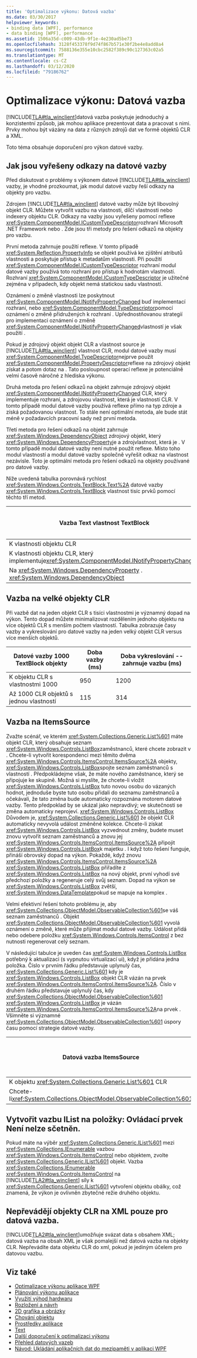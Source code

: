```yaml
---
title: 'Optimalizace výkonu: Datová vazba'
ms.date: 03/30/2017
helpviewer_keywords:
- binding data [WPF], performance
- data binding [WPF], performance
ms.assetid: 1506a35d-c009-43db-9f1e-4e230ad5be73
ms.openlocfilehash: 3128f453378f9d74f867b571e30f2be4e8add8a4
ms.sourcegitcommit: 7588136e355e10cbc2582f389c90c127363c02a5
ms.translationtype: MT
ms.contentlocale: cs-CZ
ms.lasthandoff: 03/12/2020
ms.locfileid: "79186762"
---
```

# <a name="optimizing-performance-data-binding"></a>Optimalizace výkonu: Datová vazba
[!INCLUDE[TLA#tla_winclient](../../../../includes/tlasharptla-winclient-md.md)]datová vazba poskytuje jednoduchý a konzistentní způsob, jak mohou aplikace prezentovat data a pracovat s nimi. Prvky mohou být vázány na data z různých zdrojů dat ve formě objektů CLR a XML.  
  
 Toto téma obsahuje doporučení pro výkon datové vazby.  

<a name="HowDataBindingReferencesAreResolved"></a>
## <a name="how-data-binding-references-are-resolved"></a>Jak jsou vyřešeny odkazy na datové vazby  
 Před diskutovat o problémy s výkonem datové [!INCLUDE[TLA#tla_winclient](../../../../includes/tlasharptla-winclient-md.md)] vazby, je vhodné prozkoumat, jak modul datové vazby řeší odkazy na objekty pro vazbu.  
  
 Zdrojem [!INCLUDE[TLA#tla_winclient](../../../../includes/tlasharptla-winclient-md.md)] datové vazby může být libovolný objekt CLR. Můžete vytvořit vazbu na vlastnosti, dílčí vlastnosti nebo indexery objektu CLR. Odkazy na vazby jsou vyřešeny pomocí reflexe <xref:System.ComponentModel.ICustomTypeDescriptor>rozhraní Microsoft .NET Framework nebo . Zde jsou tři metody pro řešení odkazů na objekty pro vazbu.  
  
 První metoda zahrnuje použití reflexe. V tomto případě <xref:System.Reflection.PropertyInfo> se objekt používá ke zjištění atributů vlastnosti a poskytuje přístup k metadatům vlastnosti. Při použití <xref:System.ComponentModel.ICustomTypeDescriptor> rozhraní modul datové vazby používá toto rozhraní pro přístup k hodnotám vlastností. Rozhraní <xref:System.ComponentModel.ICustomTypeDescriptor> je užitečné zejména v případech, kdy objekt nemá statickou sadu vlastností.  
  
 Oznámení o změně vlastnosti lze poskytnout <xref:System.ComponentModel.INotifyPropertyChanged> buď implementací rozhraní, nebo <xref:System.ComponentModel.TypeDescriptor>pomocí oznámení o změně přidružených k rozhraní . Upřednostňovanou strategií pro implementaci oznámení o změně <xref:System.ComponentModel.INotifyPropertyChanged>vlastností je však použití .  
  
 Pokud je zdrojový objekt objekt CLR a vlastnost source je [!INCLUDE[TLA#tla_winclient](../../../../includes/tlasharptla-winclient-md.md)] vlastnost CLR, modul datové vazby musí <xref:System.ComponentModel.TypeDescriptor>nejprve použít <xref:System.ComponentModel.PropertyDescriptor>reflexe na zdrojový objekt získat a potom dotaz na . Tato posloupnost operací reflexe je potenciálně velmi časově náročné z hlediska výkonu.  
  
 Druhá metoda pro řešení odkazů na objekt zahrnuje zdrojový objekt <xref:System.ComponentModel.INotifyPropertyChanged> CLR, který implementuje rozhraní, a zdrojovou vlastnost, která je vlastností CLR. V tomto případě modul datové vazby používá reflexe přímo na typ zdroje a získá požadovanou vlastnost. To stále není optimální metoda, ale bude stát méně v požadavcích pracovní sady než první metoda.  
  
 Třetí metoda pro řešení odkazů na objekt zahrnuje <xref:System.Windows.DependencyObject> zdrojový objekt, který <xref:System.Windows.DependencyProperty>je a zdrojvlastnost, která je . V tomto případě modul datové vazby není nutné použít reflexe. Místo toho modul vlastností a modul datové vazby společně vyřešit odkaz na vlastnost nezávisle. Toto je optimální metoda pro řešení odkazů na objekty používané pro datové vazby.  
  
 Níže uvedená tabulka porovnává rychlost <xref:System.Windows.Controls.TextBlock.Text%2A> datové vazby <xref:System.Windows.Controls.TextBlock> vlastnost tisíc prvků pomocí těchto tří metod.  
  
|**Vazba Text vlastnost TextBlock**|**Doba vazby (ms)**|**Doba vykreslování -- zahrnuje vazbu (ms)**|  
|--------------------------------------------------|-----------------------------|--------------------------------------------------|  
|K vlastnosti objektu CLR|115|314|  
|K vlastnosti objektu CLR, který implementuje<xref:System.ComponentModel.INotifyPropertyChanged>|115|305|  
|Na <xref:System.Windows.DependencyProperty> . <xref:System.Windows.DependencyObject>|90|263|  
  
<a name="Binding_to_Large_CLR_Objects"></a>
## <a name="binding-to-large-clr-objects"></a>Vazba na velké objekty CLR  
 Při vazbě dat na jeden objekt CLR s tisíci vlastnostmi je významný dopad na výkon. Tento dopad můžete minimalizovat rozdělením jednoho objektu na více objektů CLR s menším počtem vlastností. Tabulka zobrazuje časy vazby a vykreslování pro datové vazby na jeden velký objekt CLR versus více menších objektů.  
  
|**Datové vazby 1000 TextBlock objekty**|**Doba vazby (ms)**|**Doba vykreslování -- zahrnuje vazbu (ms)**|  
|---------------------------------------------|-----------------------------|--------------------------------------------------|  
|K objektu CLR s vlastnostmi 1000|950|1200|  
|Až 1000 CLR objektů s jednou vlastností|115|314|  
  
<a name="Binding_to_an_ItemsSource"></a>
## <a name="binding-to-an-itemssource"></a>Vazba na ItemsSource  
 Zvažte scénář, ve kterém <xref:System.Collections.Generic.List%601> máte objekt CLR, který obsahuje seznam <xref:System.Windows.Controls.ListBox>zaměstnanců, které chcete zobrazit v . Chcete-li vytvořit korespondenci mezi těmito dvěma <xref:System.Windows.Controls.ItemsControl.ItemsSource%2A> objekty, <xref:System.Windows.Controls.ListBox>spojte seznam zaměstnanců s vlastností . Předpokládejme však, že máte nového zaměstnance, který se připojuje ke skupině. Možná si myslíte, že chcete-li vložit <xref:System.Windows.Controls.ListBox> tuto novou osobu do vázaných hodnot, jednoduše byste tuto osobu přidali do seznamu zaměstnanců a očekávali, že tato změna bude automaticky rozpoznána motorem datové vazby. Tento předpoklad by se ukázal jako nepravdivý; ve skutečnosti se změna automaticky neprojeví. <xref:System.Windows.Controls.ListBox> Důvodem je, <xref:System.Collections.Generic.List%601> že objekt CLR automaticky nevyvolá událost změněné kolekce. Chcete-li získat <xref:System.Windows.Controls.ListBox> vyzvednout změny, budete muset znovu vytvořit seznam zaměstnanců a znovu jej <xref:System.Windows.Controls.ItemsControl.ItemsSource%2A> připojit <xref:System.Windows.Controls.ListBox>k majetku . I když toto řešení funguje, přináší obrovský dopad na výkon. Pokaždé, když znovu <xref:System.Windows.Controls.ItemsControl.ItemsSource%2A> <xref:System.Windows.Controls.ListBox> přiřadíte z <xref:System.Windows.Controls.ListBox> na nový objekt, první vyhodí své předchozí položky a regeneruje celý svůj seznam. Dopad na výkon se <xref:System.Windows.Controls.ListBox> zvětší, <xref:System.Windows.DataTemplate>pokud se mapuje na komplex .  
  
 Velmi efektivní řešení tohoto problému je, aby <xref:System.Collections.ObjectModel.ObservableCollection%601>se váš seznam zaměstnanců . Objekt <xref:System.Collections.ObjectModel.ObservableCollection%601> vyvolá oznámení o změně, které může přijímat modul datové vazby. Událost přidá nebo odebere položku <xref:System.Windows.Controls.ItemsControl> z bez nutnosti regenerovat celý seznam.  
  
 V následující tabulce je uveden čas <xref:System.Windows.Controls.ListBox> potřebný k aktualizaci (s vypnutou virtualizací ui), když je přidána jedna položka. Číslo v prvním řádku představuje uplynulý čas, <xref:System.Collections.Generic.List%601> kdy je <xref:System.Windows.Controls.ListBox> objekt CLR vázán na prvek <xref:System.Windows.Controls.ItemsControl.ItemsSource%2A>. Číslo v druhém řádku představuje uplynulý čas, kdy <xref:System.Collections.ObjectModel.ObservableCollection%601> <xref:System.Windows.Controls.ListBox> je vázán <xref:System.Windows.Controls.ItemsControl.ItemsSource%2A>na prvek . Všimněte si významné <xref:System.Collections.ObjectModel.ObservableCollection%601> úspory času pomocí strategie datové vazby.  
  
|**Datová vazba ItemsSource**|**Čas aktualizace pro 1 položku (ms)**|  
|--------------------------------------|---------------------------------------|  
|K objektu <xref:System.Collections.Generic.List%601> CLR|1656|  
|Chcete-li<xref:System.Collections.ObjectModel.ObservableCollection%601>|20|  
  
<a name="Binding_IList_to_ItemsControl_not_IEnumerable"></a>
## <a name="bind-ilist-to-itemscontrol-not-ienumerable"></a>Vytvořit vazbu IList na položky: Ovládací prvek Není nelze sčetněn.  
 Pokud máte na výběr <xref:System.Collections.Generic.IList%601> mezi <xref:System.Collections.IEnumerable> vazbou <xref:System.Windows.Controls.ItemsControl> nebo objektem, zvolte <xref:System.Collections.Generic.IList%601> objekt. Vazba <xref:System.Collections.IEnumerable> <xref:System.Windows.Controls.ItemsControl> na [!INCLUDE[TLA2#tla_winclient](../../../../includes/tla2sharptla-winclient-md.md)] síly k <xref:System.Collections.Generic.IList%601> vytvoření objektu obálky, což znamená, že výkon je ovlivněn zbytečné režie druhého objektu.  
  
<a name="Do_not_Convert_CLR_objects_to_Xml_Just_For_Data_Binding"></a>
## <a name="do-not-convert-clr-objects-to-xml-just-for-data-binding"></a>Nepřevádějí objekty CLR na XML pouze pro datová vazba.  
 [!INCLUDE[TLA2#tla_winclient](../../../../includes/tla2sharptla-winclient-md.md)]umožňuje svázat data s obsahem XML; datová vazba na obsah XML je však pomalejší než datová vazba na objekty CLR. Nepřevádíte data objektu CLR do xml, pokud je jediným účelem pro datovou vazbu.  
  
## <a name="see-also"></a>Viz také

- [Optimalizace výkonu aplikace WPF](optimizing-wpf-application-performance.md)
- [Plánování výkonu aplikace](planning-for-application-performance.md)
- [Využití výhod hardwaru](optimizing-performance-taking-advantage-of-hardware.md)
- [Rozložení a návrh](optimizing-performance-layout-and-design.md)
- [2D grafika a obrázky](optimizing-performance-2d-graphics-and-imaging.md)
- [Chování objektu](optimizing-performance-object-behavior.md)
- [Prostředky aplikace](optimizing-performance-application-resources.md)
- [Text](optimizing-performance-text.md)
- [Další doporučení k optimalizaci výkonu](optimizing-performance-other-recommendations.md)
- [Přehled datových vazeb](../../../desktop-wpf/data/data-binding-overview.md)
- [Návod: Ukládání aplikačních dat do mezipaměti v aplikaci WPF](walkthrough-caching-application-data-in-a-wpf-application.md)
